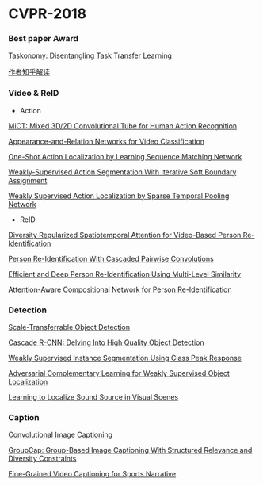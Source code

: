 # CVPR-2018

### Best paper Award
[Taskonomy: Disentangling Task Transfer Learning](http://openaccess.thecvf.com/content_cvpr_2018/html/Zamir_Taskonomy_Disentangling_Task_CVPR_2018_paper.html)

[作者知乎解读](https://zhuanlan.zhihu.com/p/38425434)

### Video & ReID

- Action

[MiCT: Mixed 3D/2D Convolutional Tube for Human Action Recognition](http://openaccess.thecvf.com/content_cvpr_2018/html/Zhou_MiCT_Mixed_3D2D_CVPR_2018_paper.html)

[Appearance-and-Relation Networks for Video Classification](http://openaccess.thecvf.com/content_cvpr_2018/html/Wang_Appearance-and-Relation_Networks_for_CVPR_2018_paper.html)

[One-Shot Action Localization by Learning Sequence Matching Network](http://openaccess.thecvf.com/content_cvpr_2018/html/Yang_One-Shot_Action_Localization_CVPR_2018_paper.html)

[Weakly-Supervised Action Segmentation With Iterative Soft Boundary Assignment](http://openaccess.thecvf.com/content_cvpr_2018/html/Ding_Weakly-Supervised_Action_Segmentation_CVPR_2018_paper.html)

[Weakly Supervised Action Localization by Sparse Temporal Pooling Network](http://openaccess.thecvf.com/content_cvpr_2018/html/Nguyen_Weakly_Supervised_Action_CVPR_2018_paper.html)

- ReID

[Diversity Regularized Spatiotemporal Attention for Video-Based Person Re-Identification](http://openaccess.thecvf.com/content_cvpr_2018/html/Li_Diversity_Regularized_Spatiotemporal_CVPR_2018_paper.html)

[Person Re-Identification With Cascaded Pairwise Convolutions](http://openaccess.thecvf.com/content_cvpr_2018/html/Wang_Person_Re-Identification_With_CVPR_2018_paper.html)

[Efficient and Deep Person Re-Identification Using Multi-Level Similarity](http://openaccess.thecvf.com/content_cvpr_2018/html/Guo_Efficient_and_Deep_CVPR_2018_paper.html)

[Attention-Aware Compositional Network for Person Re-Identification](http://openaccess.thecvf.com/content_cvpr_2018/html/Xu_Attention-Aware_Compositional_Network_CVPR_2018_paper.html)

### Detection

[Scale-Transferrable Object Detection](http://openaccess.thecvf.com/content_cvpr_2018/html/Zhou_Scale-Transferrable_Object_Detection_CVPR_2018_paper.html)

[Cascade R-CNN: Delving Into High Quality Object Detection](http://openaccess.thecvf.com/content_cvpr_2018/html/Cai_Cascade_R-CNN_Delving_CVPR_2018_paper.html)

[Weakly Supervised Instance Segmentation Using Class Peak Response](http://openaccess.thecvf.com/content_cvpr_2018/html/Zhou_Weakly_Supervised_Instance_CVPR_2018_paper.html)

[Adversarial Complementary Learning for Weakly Supervised Object Localization](http://openaccess.thecvf.com/content_cvpr_2018/html/Zhang_Adversarial_Complementary_Learning_CVPR_2018_paper.html)

[Learning to Localize Sound Source in Visual Scenes](http://openaccess.thecvf.com/content_cvpr_2018/html/Senocak_Learning_to_Localize_CVPR_2018_paper.html)

### Caption

[Convolutional Image Captioning](http://openaccess.thecvf.com/content_cvpr_2018/html/Aneja_Convolutional_Image_Captioning_CVPR_2018_paper.html)

[GroupCap: Group-Based Image Captioning With Structured Relevance and Diversity Constraints](http://openaccess.thecvf.com/content_cvpr_2018/html/Chen_GroupCap_Group-Based_Image_CVPR_2018_paper.html)

[Fine-Grained Video Captioning for Sports Narrative](http://openaccess.thecvf.com/content_cvpr_2018/html/Yu_Fine-Grained_Video_Captioning_CVPR_2018_paper.html)

